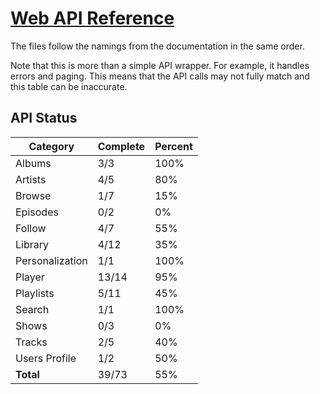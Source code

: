# [Web API Reference](https://developer.spotify.com/documentation/web-api/reference/)
The files follow the namings from the documentation in the same order.

Note that this is more than a simple API wrapper. For example, it handles errors and paging. 
This means that the API calls may not fully match and this table can be inaccurate.

## API Status
| Category        | Complete | Percent |
| --------------- | -------- | ------- |
| Albums          |  3/3     |  100%   |
| Artists         |  4/5     |   80%   |
| Browse          |  1/7     |   15%   |
| Episodes        |  0/2     |    0%   |
| Follow          |  4/7     |   55%   |
| Library         |  4/12    |   35%   |
| Personalization |  1/1     |  100%   |
| Player          | 13/14    |   95%   |
| Playlists       |  5/11    |   45%   |
| Search          |  1/1     |  100%   |
| Shows           |  0/3     |    0%   |
| Tracks          |  2/5     |   40%   |
| Users Profile   |  1/2     |   50%   |
| **Total**       | 39/73    |   55%   |